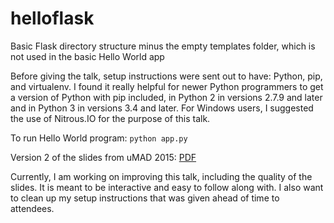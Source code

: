 helloflask
==========
Basic Flask directory structure minus the empty templates folder, which is not used in the basic Hello World app

Before giving the talk, setup instructions were sent out to have: Python, pip, and virtualenv. I found it really helpful for newer Python programmers to get a version of Python with pip included, in Python 2 in versions 2.7.9 and later and in Python 3 in versions 3.4 and later. For Windows users, I suggested the use of Nitrous.IO for the purpose of this talk. 

To run Hello World program:
<code>python app.py</code>

Version 2 of the slides from uMAD 2015: [PDF](http://taylorbar.net/uMAD_Intro_to_Web_Dev.pdf)

Currently, I am working on improving this talk, including the quality of the slides. It is meant to be interactive and easy to follow along with. I also want to clean up my setup instructions that was given ahead of time to attendees. 

